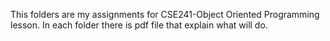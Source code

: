 This folders are my assignments for CSE241-Object Oriented Programming lesson. In each folder there is pdf file that explain what will do. 
